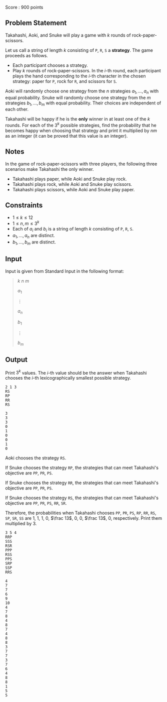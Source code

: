 Score : $900$ points

## Problem Statement

Takahashi, Aoki, and Snuke will play a game with $k$ rounds of rock-paper-scissors.

Let us call a string of length $k$ consisting of `P`, `R`, `S` a **strategy**. The game proceeds as follows.

- Each participant chooses a strategy.
- Play $k$ rounds of rock-paper-scissors. In the $i$-th round, each participant plays the hand corresponding to the $i$-th character in the chosen strategy: paper for `P`, rock for `R`, and scissors for `S`.

Aoki will randomly choose one strategy from the $n$ strategies $a_1,\dots,a_n$ with equal probability.
Snuke will randomly choose one strategy from the $m$ strategies $b_1,\dots,b_m$ with equal probability.
Their choices are independent of each other.

Takahashi will be happy if he is the **only** winner in at least one of the $k$ rounds.
For each of the $3^k$ possible strategies, find the probability that he becomes happy when choosing that strategy and print it multiplied by $nm$ as an integer (it can be proved that this value is an integer).

## Notes

In the game of rock-paper-scissors with three players, the following three scenarios make Takahashi the only winner.

- Takahashi plays paper, while Aoki and Snuke play rock.
- Takahashi plays rock, while Aoki and Snuke play scissors.
- Takahashi plays scissors, while Aoki and Snuke play paper.

## Constraints

- $1 \leq k \leq 12$
- $1 \leq n,m \leq 3^k$
- Each of $a_i$ and $b_i$ is a string of length $k$ consisting of `P`, `R`, `S`.
- $a_1,\dots,a_n$ are distinct.
- $b_1,\dots,b_m$ are distinct.

## Input

Input is given from Standard Input in the following format:

> $k$ $n$ $m$
> 
> $a_1$
> 
> $\vdots$
> 
> $a_n$
> 
> $b_1$
> 
> $\vdots$
> 
> $b_m$

## Output

Print $3^k$ values. The $i$-th value should be the answer when Takahashi chooses the $i$-th lexicographically smallest possible strategy.

```input1
2 1 3
RS
RP
RR
RS
```

```output1
3
3
3
0
1
0
0
1
0
```

Aoki chooses the strategy `RS`.

If Snuke chooses the strategy `RP`, the strategies that can meet Takahashi's objective are `PP`, `PR`, `PS`.

If Snuke chooses the strategy `RR`, the strategies that can meet Takahashi's objective are `PP`, `PR`, `PS`.

If Snuke chooses the strategy `RS`, the strategies that can meet Takahashi's objective are `PP`, `PR`, `PS`, `RR`, `SR`.

Therefore, the probabilities when Takahashi chooses `PP`, `PR`, `PS`, `RP`, `RR`, `RS`, `SP`, `SR`, `SS` are $1$, $1$, $1$, $0$, $\frac 13$, $0$, $0$, $\frac 13$, $0$, respectively.
Print them multiplied by $3$.

```input2
3 5 4
RRP
SSS
RSR
PPP
RSS
PPS
SRP
SSP
RRS
```

```output2
4
7
7
6
9
10
4
7
8
4
8
7
4
8
8
3
7
7
3
7
6
4
8
8
1
5
5
```